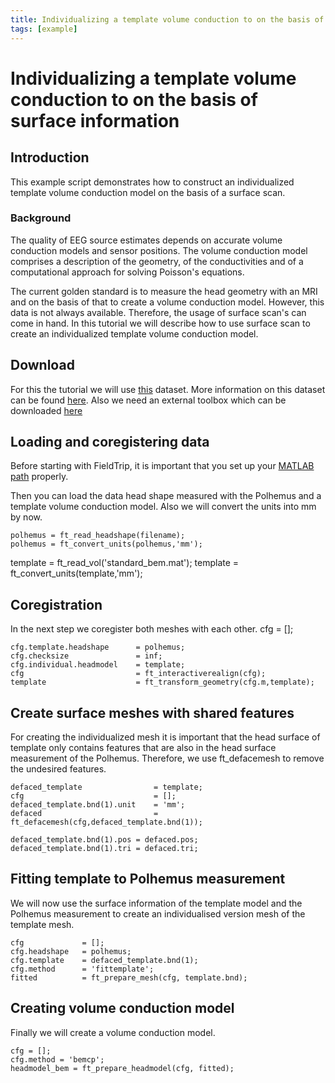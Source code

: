 ```yaml
---
title: Individualizing a template volume conduction to on the basis of surface information
tags: [example]
---
```


# Individualizing a template volume conduction to on the basis of surface information

## Introduction

This example script demonstrates how to construct an individualized template
volume conduction model on the basis of a surface scan.

###  Background

The quality of EEG source estimates depends on accurate volume conduction
models and sensor positions. The volume conduction model comprises a description of the geometry, of the conductivities and of a computational approach for solving Poisson's equations.

The current golden standard is to measure the head geometry with an MRI
and on the basis of that to create a volume conduction model. However,
this data is not always available. Therefore, the usage of surface scan's
can come in hand. In this tutorial we will describe how to use surface
scan to create an individualized template volume conduction model.

## Download

For this the tutorial we will use
[this](ftp://ftp.fieldtriptoolbox.org/pub/fieldtrip/tutorial/epilepsy)
dataset. More information on this dataset can be found
[here](/tutorial/epilepsy/).
Also we need an external toolbox which can be downloaded [here](https://sites.google.com/site/myronenko/research/cpd)

## Loading and coregistering data

Before starting with FieldTrip, it is important that you set up your
[MATLAB path](/faq/should_i_add_fieldtrip_with_all_subdirectories_to_my_matlab_path) properly.

Then you can load the data head shape measured with the Polhemus and a
template volume conduction model. Also we will convert the units into mm
by now.

    polhemus = ft_read_headshape(filename);
    polhemus = ft_convert_units(polhemus,'mm');

template = ft_read_vol('standard_bem.mat');
template = ft_convert_units(template,'mm');
## Coregistration

In the next step we coregister both meshes with each other.
cfg = [];

    cfg.template.headshape      = polhemus;
    cfg.checksize               = inf;
    cfg.individual.headmodel    = template;
    cfg                         = ft_interactiverealign(cfg);
    template                    = ft_transform_geometry(cfg.m,template);

## Create surface meshes with shared features

For creating the individualized mesh it is important that the head
surface of template only contains features that are also in the head
surface measurement of the Polhemus. Therefore, we use ft_defacemesh to remove the undesired features.

    defaced_template                = template;
    cfg                             = [];
    defaced_template.bnd(1).unit    = 'mm';
    defaced                         =  ft_defacemesh(cfg,defaced_template.bnd(1));

    defaced_template.bnd(1).pos = defaced.pos;
    defaced_template.bnd(1).tri = defaced.tri;

## Fitting template to Polhemus measurement

We will now use the surface information of the template model and the
Polhemus measurement to create an individualised version mesh of the template mesh.

    cfg             = [];
    cfg.headshape   = polhemus;
    cfg.template    = defaced_template.bnd(1);
    cfg.method      = 'fittemplate';
    fitted          = ft_prepare_mesh(cfg, template.bnd);

## Creating volume conduction model

Finally we will create a volume conduction model.

    cfg = [];
    cfg.method = 'bemcp';
    headmodel_bem = ft_prepare_headmodel(cfg, fitted);
